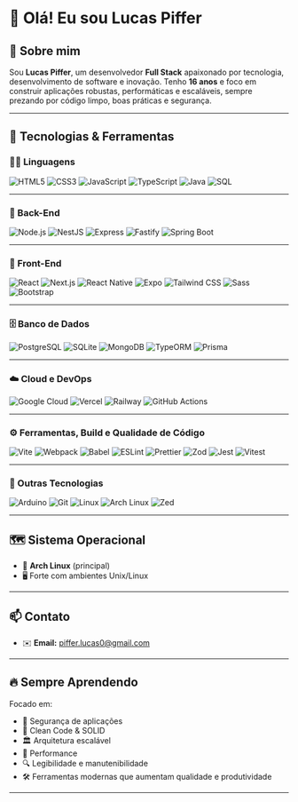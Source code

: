 # 👋 Olá! Eu sou Lucas Piffer

## 🧠 Sobre mim
Sou **Lucas Piffer**, um desenvolvedor **Full Stack** apaixonado por tecnologia, desenvolvimento de software e inovação. Tenho **16 anos** e foco em construir aplicações robustas, performáticas e escaláveis, sempre prezando por código limpo, boas práticas e segurança.

---

## 🚀 Tecnologias & Ferramentas

### 👨‍💻 Linguagens
![HTML5](https://img.shields.io/badge/-HTML5-0A1A2F?style=for-the-badge&logo=html5)
![CSS3](https://img.shields.io/badge/-CSS3-0A1A2F?style=for-the-badge&logo=css3)
![JavaScript](https://img.shields.io/badge/-JavaScript-0A1A2F?style=for-the-badge&logo=javascript)
![TypeScript](https://img.shields.io/badge/-TypeScript-0A1A2F?style=for-the-badge&logo=typescript)
![Java](https://img.shields.io/badge/-Java-0A1A2F?style=for-the-badge&logo=openjdk)
![SQL](https://img.shields.io/badge/-SQL-0A1A2F?style=for-the-badge&logo=postgresql)

---

### 🧠 Back-End
![Node.js](https://img.shields.io/badge/-Node.js-0A1A2F?style=for-the-badge&logo=node.js)
![NestJS](https://img.shields.io/badge/-NestJS-0A1A2F?style=for-the-badge&logo=nestjs)
![Express](https://img.shields.io/badge/-Express-0A1A2F?style=for-the-badge&logo=express)
![Fastify](https://img.shields.io/badge/-Fastify-0A1A2F?style=for-the-badge&logo=fastify)
![Spring Boot](https://img.shields.io/badge/-Spring%20Boot-0A1A2F?style=for-the-badge&logo=springboot)

---

### 🎨 Front-End
![React](https://img.shields.io/badge/-React-0A1A2F?style=for-the-badge&logo=react)
![Next.js](https://img.shields.io/badge/-Next.js-0A1A2F?style=for-the-badge&logo=nextdotjs)
![React Native](https://img.shields.io/badge/-React%20Native-0A1A2F?style=for-the-badge&logo=react)
![Expo](https://img.shields.io/badge/-Expo-0A1A2F?style=for-the-badge&logo=expo)
![Tailwind CSS](https://img.shields.io/badge/-Tailwind%20CSS-0A1A2F?style=for-the-badge&logo=tailwindcss)
![Sass](https://img.shields.io/badge/-Sass-0A1A2F?style=for-the-badge&logo=sass)
![Bootstrap](https://img.shields.io/badge/-Bootstrap-0A1A2F?style=for-the-badge&logo=bootstrap)

---

### 🗄️ Banco de Dados
![PostgreSQL](https://img.shields.io/badge/-PostgreSQL-0A1A2F?style=for-the-badge&logo=postgresql)
![SQLite](https://img.shields.io/badge/-SQLite-0A1A2F?style=for-the-badge&logo=sqlite)
![MongoDB](https://img.shields.io/badge/-MongoDB-0A1A2F?style=for-the-badge&logo=mongodb)
![TypeORM](https://img.shields.io/badge/-TypeORM-0A1A2F?style=for-the-badge&logo=typeorm)
![Prisma](https://img.shields.io/badge/-Prisma-0A1A2F?style=for-the-badge&logo=prisma)

---

### ☁️ Cloud e DevOps
![Google Cloud](https://img.shields.io/badge/-Google%20Cloud-0A1A2F?style=for-the-badge&logo=googlecloud)
![Vercel](https://img.shields.io/badge/-Vercel-0A1A2F?style=for-the-badge&logo=vercel)
![Railway](https://img.shields.io/badge/-Railway-0A1A2F?style=for-the-badge&logo=railway)
![GitHub Actions](https://img.shields.io/badge/-GitHub%20Actions-0A1A2F?style=for-the-badge&logo=githubactions)

---

### ⚙️ Ferramentas, Build e Qualidade de Código
![Vite](https://img.shields.io/badge/-Vite-0A1A2F?style=for-the-badge&logo=vite)
![Webpack](https://img.shields.io/badge/-Webpack-0A1A2F?style=for-the-badge&logo=webpack)
![Babel](https://img.shields.io/badge/-Babel-0A1A2F?style=for-the-badge&logo=babel)
![ESLint](https://img.shields.io/badge/-ESLint-0A1A2F?style=for-the-badge&logo=eslint)
![Prettier](https://img.shields.io/badge/-Prettier-0A1A2F?style=for-the-badge&logo=prettier)
![Zod](https://img.shields.io/badge/-Zod-0A1A2F?style=for-the-badge)
![Jest](https://img.shields.io/badge/-Jest-0A1A2F?style=for-the-badge&logo=jest)
![Vitest](https://img.shields.io/badge/-Vitest-0A1A2F?style=for-the-badge&logo=vitest)

---

### 🔧 Outras Tecnologias
![Arduino](https://img.shields.io/badge/-Arduino-0A1A2F?style=for-the-badge&logo=arduino)
![Git](https://img.shields.io/badge/-Git-0A1A2F?style=for-the-badge&logo=git)
![Linux](https://img.shields.io/badge/-Linux-0A1A2F?style=for-the-badge&logo=linux)
![Arch Linux](https://img.shields.io/badge/-Arch%20Linux-0A1A2F?style=for-the-badge&logo=archlinux)
![Zed](https://img.shields.io/badge/-Zed-0A1A2F?style=for-the-badge)

---

## 🗺️ Sistema Operacional
- 🐧 **Arch Linux** (principal)
- 🖥️ Forte com ambientes Unix/Linux

---

## 📫 Contato
- ✉️ **Email:** piffer.lucas0@gmail.com

---

## 🔥 Sempre Aprendendo
Focado em:
- 🔐 Segurança de aplicações
- 🧹 Clean Code & SOLID
- 🏛️ Arquitetura escalável
- 🚀 Performance
- 🔍 Legibilidade e manutenibilidade
- 🛠️ Ferramentas modernas que aumentam qualidade e produtividade

---
